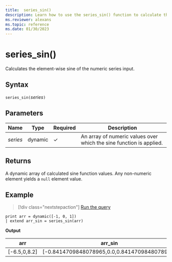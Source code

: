 ```yaml
---
title:  series_sin()
description: Learn how to use the series_sin() function to calculate the element-wise sine of the numeric series input.
ms.reviewer: alexans
ms.topic: reference
ms.date: 01/30/2023
---
```

# series_sin()

Calculates the element-wise sine of the numeric series input.

## Syntax

`series_sin(`*series*`)`

## Parameters

| Name | Type | Required | Description |
|--|--|--|--|
| *series* | dynamic | &check; | An array of numeric values over which the sine function is applied.|

## Returns

A dynamic array of calculated sine function values. Any non-numeric element yields a `null` element value.

## Example

> [!div class="nextstepaction"]
> <a href="https://dataexplorer.azure.com/clusters/help/databases/Samples?query=H4sIAAAAAAAAAysoyswrUUgsKlKwVUipzEvMzUzWiNY11FEw0FEwjNXkqlFIrShJzUsBKYkvzswDKitOLcpMLQZxNICCmgAHnzJlQgAAAA==" target="_blank">Run the query</a>

```kusto
print arr = dynamic([-1, 0, 1])
| extend arr_sin = series_sin(arr)
```

**Output**

|arr|arr_sin|
|---|---|
|[-6.5,0,8.2]|[-0.8414709848078965,0.0,0.8414709848078965]|

